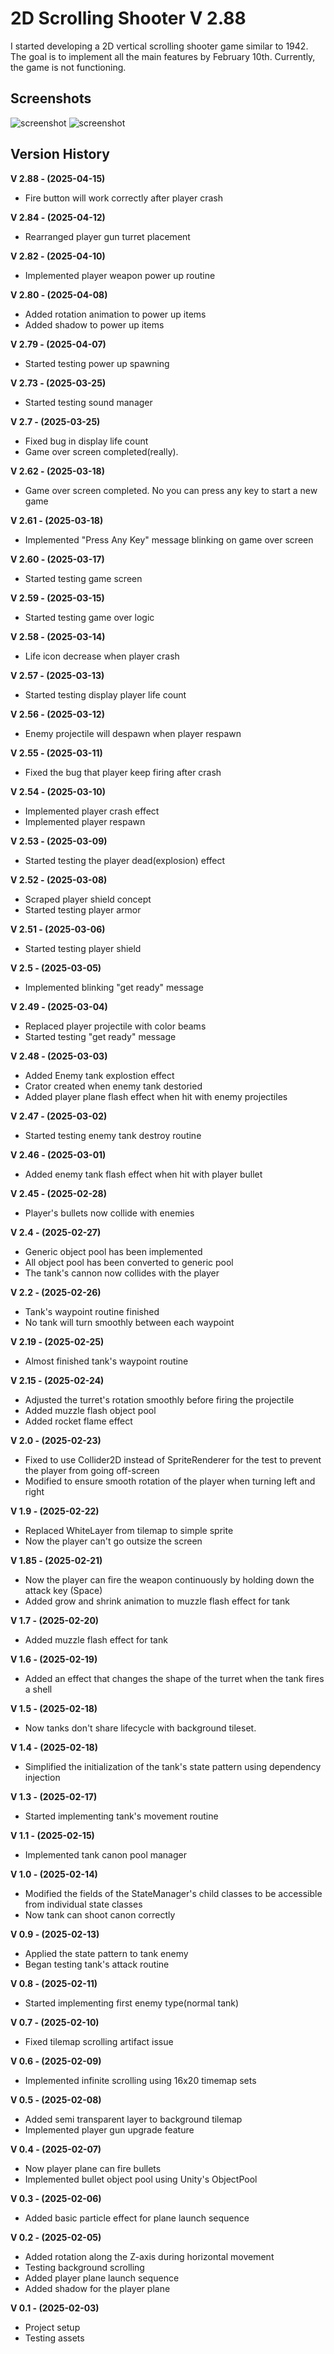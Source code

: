 # 2D Scrolling Shooter V 2.88

I started developing a 2D vertical scrolling shooter game similar to 1942. The goal is to implement all the main features by February 10th. Currently, the game is not functioning.

## Screenshots

![screenshot](Assets/Screenshot/screenshot-V2.5-01.png)
![screenshot](Assets/Screenshot/screenshot-V2.5-02.png)

## Version History
**V 2.88 - (2025-04-15)**
- Fire button will work correctly after player crash

**V 2.84 - (2025-04-12)**
- Rearranged player gun turret placement

**V 2.82 - (2025-04-10)**
- Implemented player weapon power up routine

**V 2.80 - (2025-04-08)**
- Added rotation animation to power up items
- Added shadow to power up items

**V 2.79 - (2025-04-07)**
- Started testing power up spawning

**V 2.73 - (2025-03-25)**
- Started testing sound manager

**V 2.7 - (2025-03-25)**
- Fixed bug in display life count
- Game over screen completed(really). 

**V 2.62 - (2025-03-18)**
- Game over screen completed. No you can press any key to start a new game

**V 2.61 - (2025-03-18)**
- Implemented "Press Any Key" message blinking on game over screen

**V 2.60 - (2025-03-17)**
- Started testing game screen

**V 2.59 - (2025-03-15)**
- Started testing game over logic

**V 2.58 - (2025-03-14)**
- Life icon decrease when player crash

**V 2.57 - (2025-03-13)**
- Started testing display player life count

**V 2.56 - (2025-03-12)**
- Enemy projectile will despawn when player respawn

**V 2.55 - (2025-03-11)**
- Fixed the bug that player keep firing after crash

**V 2.54 - (2025-03-10)**
- Implemented player crash effect
- Implemented player respawn

**V 2.53 - (2025-03-09)**
- Started testing the player dead(explosion) effect

**V 2.52 - (2025-03-08)**
- Scraped player shield concept
- Started testing player armor

**V 2.51 - (2025-03-06)**
- Started testing player shield

**V 2.5 - (2025-03-05)**
- Implemented blinking "get ready" message

**V 2.49 - (2025-03-04)**
- Replaced player projectile with color beams
- Started testing "get ready" message

**V 2.48 - (2025-03-03)**
- Added Enemy tank explostion effect
- Crator created when enemy tank destoried
- Added player plane flash effect when hit with enemy projectiles

**V 2.47 - (2025-03-02)**
- Started testing enemy tank destroy routine

**V 2.46 - (2025-03-01)**
- Added enemy tank flash effect when hit with player bullet

**V 2.45 - (2025-02-28)**
- Player's bullets now collide with enemies

**V 2.4 - (2025-02-27)**
- Generic object pool has been implemented
- All object pool has been converted to generic pool
- The tank's cannon now collides with the player

**V 2.2 - (2025-02-26)**
- Tank's waypoint routine finished
- No tank will turn smoothly between each waypoint

**V 2.19 - (2025-02-25)**
- Almost finished tank's waypoint routine

**V 2.15 - (2025-02-24)**
- Adjusted the turret's rotation smoothly before firing the projectile
- Added muzzle flash object pool
- Added rocket flame effect

**V 2.0 - (2025-02-23)**
- Fixed to use Collider2D instead of SpriteRenderer for the test to prevent the player from going off-screen
- Modified to ensure smooth rotation of the player when turning left and right

**V 1.9 - (2025-02-22)**
- Replaced WhiteLayer from tilemap to simple sprite
- Now the player can't go outsize the screen

**V 1.85 - (2025-02-21)**
- Now the player can fire the weapon continuously by holding down the attack key (Space)
- Added grow and shrink animation to muzzle flash effect for tank

**V 1.7 - (2025-02-20)**
- Added muzzle flash effect for tank

**V 1.6 - (2025-02-19)**
- Added an effect that changes the shape of the turret when the tank fires a shell

**V 1.5 - (2025-02-18)**
- Now tanks don't share lifecycle with background tileset.

**V 1.4 - (2025-02-18)**
- Simplified the initialization of the tank's state pattern using dependency injection

**V 1.3 - (2025-02-17)**
- Started implementing tank's movement routine

**V 1.1 - (2025-02-15)**
- Implemented tank canon pool manager

**V 1.0 - (2025-02-14)**
- Modified the fields of the StateManager's child classes to be accessible from individual state classes
- Now tank can shoot canon correctly

**V 0.9 - (2025-02-13)**
- Applied the state pattern to tank enemy
- Began testing tank's attack routine

**V 0.8 - (2025-02-11)**
- Started implementing first enemy type(normal tank)

**V 0.7 - (2025-02-10)**
- Fixed tilemap scrolling artifact issue

**V 0.6 - (2025-02-09)**
- Implemented infinite scrolling using 16x20 timemap sets

**V 0.5 - (2025-02-08)**
- Added semi transparent layer to background tilemap
- Implemented player gun upgrade feature

**V 0.4 - (2025-02-07)**
- Now player plane can fire bullets
- Implemented bullet object pool using Unity's ObjectPool

**V 0.3 - (2025-02-06)**
- Added basic particle effect for plane launch sequence

**V 0.2 - (2025-02-05)**
- Added rotation along the Z-axis during horizontal movement
- Testing background scrolling
- Added player plane launch sequence
- Added shadow for the player plane

**V 0.1 - (2025-02-03)**
- Project setup
- Testing assets
